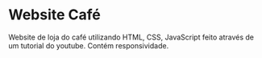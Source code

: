 # Website Café
Website de loja do café utilizando HTML, CSS, JavaScript feito através de um tutorial do youtube.
Contém responsividade.
